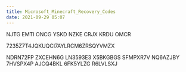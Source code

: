 ```yaml
---
title: Microsoft_Minecraft_Recovery_Codes
date: 2021-09-29 05:07
---
```

NJTG EMTI ONCG YSKD NZKE CRJX KRDU OMCR

7235Z7T4JQKUQCI7AYLRCM6ZRSQYVMZX

NDRN72FP
ZXCEHN6G
LN3593E3
X5BKGBGS
SFMPXR7V
NQ6AZJBY
7HVSPX4P
AJCQ4BKL
6FK5YLZG
R6LVLSXJ
